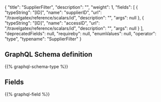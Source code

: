 {
  "title": "SupplierFilter",
  "description": "",
  "weight": 1,
  "fields": [
    {
      "typeString": "[ID]",
      "name": "supplierID",
      "url": "/travelgatex/reference/scalars/id",
      "description": "",
      "args": null
    },
    {
      "typeString": "[ID]",
      "name": "accessID",
      "url": "/travelgatex/reference/scalars/id",
      "description": "",
      "args": null
    }
  ],
  "deprecatedFields": null,
  "requireby": null,
  "enumValues": null,
  "operator": "type",
  "typename": "SupplierFilter"
}
## GraphQL Schema definition

{{% graphql-schema-type %}}

## Fields

{{% graphql-field %}}
